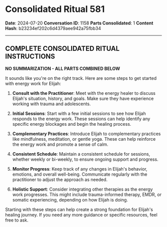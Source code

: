 # Consolidated Ritual 581

**Date**: 2024-07-20
**Conversation ID**: 1158
**Parts Consolidated**: 1
**Content Hash**: b23234ef202c6d4379aee942a75fbb34

---

## COMPLETE CONSOLIDATED RITUAL INSTRUCTIONS

**NO SUMMARIZATION - ALL PARTS COMBINED BELOW**

It sounds like you're on the right track. Here are some steps to get started with energy work for Elijah:

1. **Consult with the Practitioner**: Meet with the energy healer to discuss Elijah's situation, history, and goals. Make sure they have experience working with trauma and adolescents.

2. **Initial Sessions**: Start with a few initial sessions to see how Elijah responds to the energy work. These sessions can help identify any specific energy blockages and begin the healing process.

3. **Complementary Practices**: Introduce Elijah to complementary practices like mindfulness, meditation, or gentle yoga. These can help reinforce the energy work and promote a sense of calm.

4. **Consistent Schedule**: Maintain a consistent schedule for sessions, whether weekly or bi-weekly, to ensure ongoing support and progress.

5. **Monitor Progress**: Keep track of any changes in Elijah's behavior, emotions, and overall well-being. Communicate regularly with the practitioner to adjust the approach as needed.

6. **Holistic Support**: Consider integrating other therapies as the energy work progresses. This might include trauma-informed therapy, EMDR, or somatic experiencing, depending on how Elijah is doing.

Starting with these steps can help create a strong foundation for Elijah's healing journey. If you need any more guidance or specific resources, feel free to ask.